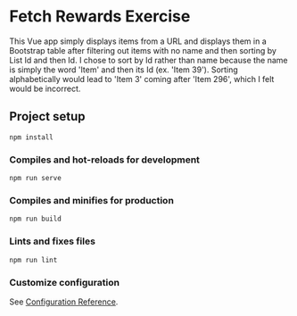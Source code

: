 # Fetch Rewards Exercise

This Vue app simply displays items from a URL and displays them in a Bootstrap table after filtering out items with no name and then sorting by List Id and then Id.  I chose to sort by Id rather than name because the name is simply the word 'Item' and then its Id (ex. 'Item 39').  Sorting alphabetically would lead to 'Item 3' coming after 'Item 296', which I felt would be incorrect.

## Project setup
```
npm install
```

### Compiles and hot-reloads for development
```
npm run serve
```

### Compiles and minifies for production
```
npm run build
```

### Lints and fixes files
```
npm run lint
```

### Customize configuration
See [Configuration Reference](https://cli.vuejs.org/config/).
